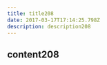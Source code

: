 ```yaml
---
title: title208
date: 2017-03-17T17:14:25.798Z
description: description208
---
```


## content208
  
